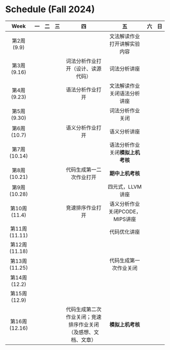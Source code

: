 # Schedule (Fall 2024)

|     Week      | 一   | 二   | 三   |                              四                              |                五                | 六   | 日   |
| :-----------: | ---- | ---- | ---- | :----------------------------------------------------------: | :------------------------------: | ---- | ---- |
|  第2周(9.9)   |      |      |      |                                                              |   文法解读作业打开讲解实验内容   |      |      |
|  第3周(9.16)  |      |      |      |              词法分析作业打开（设计、读源代码）              |           词法分析讲座           |      |      |
|  第4周(9.23)  |      |      |      |                       语法分析作业打开                       |   文法解读作业关闭语法分析讲座   |      |      |
|  第5周(9.30)  |      |      |      |                                                              |         词法分析作业关闭         |      |      |
|  第6周(10.7)  |      |      |      |                       语义分析作业打开                       |           语义分析讲座           |      |      |
| 第7周(10.14)  |      |      |      |                                                              | 语法分析作业关闭**模拟上机考核** |      |      |
| 第8周(10.21)  |      |      |      |                   代码生成第一二次作业打开                   |         **期中上机考核**         |      |      |
| 第9周(10.28)  |      |      |      |                                                              |         四元式，LLVM讲座         |      |      |
| 第10周(11.4)  |      |      |      |                       竞速排序作业打开                       | 语义分析作业关闭PCODE，MIPS讲座  |      |      |
| 第11周(11.11) |      |      |      |                                                              |           代码优化讲座           |      |      |
| 第12周(11.18) |      |      |      |                                                              |                                  |      |      |
| 第13周(11.25) |      |      |      |                                                              |      代码生成第一次作业关闭      |      |      |
| 第14周(12.2)  |      |      |      |                                                              |                                  |      |      |
| 第15周(12.9)  |      |      |      |                                                              |                                  |      |      |
| 第16周(12.16) |      |      |      | 代码生成第二次作业关闭；竞速排序作业关闭（及感想、文档、文章） |         **模拟上机考核**         |      |      |